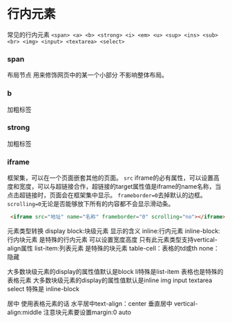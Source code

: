 # 行内元素
常见的行内元素 `<span> <a> <b> <strong> <i> <em> <u> <sup> <ins> <sub> <br> <img> <input> <textarea> <select>`
### span
布局节点 用来修饰网页中的某一个小部分 不影响整体布局。

### b
加粗标签

### strong
加粗标签

### iframe
框架集，可以在一个页面嵌套其他的页面。
	`src`  iframe的必有属性，可以设置高度和宽度，可以与超链接合作，超链接的target属性值是iframe的name名称，当点击超链接时，页面会在框架集中显示。
	`frameborder=0`去掉默认的边框。
	`scrolling=0`无论是否能够放下所有的内容都不会显示滑动条。
```html
 <iframe src="地址" name="名称" frameborder="0" scrolling="no"></iframe>
```

元素类型转换 display 
        block:块级元素 显示的含义
        inline:行内元素
        inline-block:行内块元素  是特殊的行内元素 可以设置宽度高度  只有此元素类型支持vertical-align属性
        list-item:列表元素   是特殊的块元素
        table-cell：表格的td或th
        none：隐藏



大多数块级元素的display的属性值默认是block li特殊是list-item  表格也是特殊的表格元素 
        大多数块级元素的display的属性值默认是inline  img input textarea select 特殊是 inline-block


居中 使用表格元素的话 水平居中text-align：center  垂直居中 vertical-align:middle  注意块元素要设置margin:0 auto